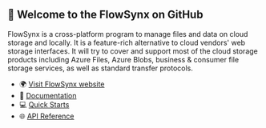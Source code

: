 ## 👋 Welcome to the FlowSynx on GitHub

FlowSynx is a cross-platform program to manage files and data on cloud storage and locally. 
It is a feature-rich alternative to cloud vendors' web storage interfaces. 
It will try to cover and support most of the cloud storage products including Azure Files, Azure Blobs, business & consumer file storage services, as well as standard transfer protocols.

- 🌍 [Visit FlowSynx website](http://flowsynx.io)
- 📖 [Documentation](http://flowsynx.io/docs/overview)
- 💻 [Quick Starts](http://flowsynx.io/docs/getting-started/install-flowsynx-cli)
- 🌐 [API Reference](http://flowsynx.io/docs/flowsynx-api/use-the-flowsynx-api)
